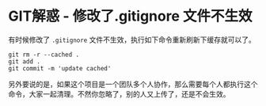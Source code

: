 # GIT解惑 - 修改了.gitignore 文件不生效

有时候修改了 `.gitignore` 文件不生效，执行如下命令重新刷新下缓存就可以了。

```
git rm -r --cached .
git add .
git commit -m 'update cached'
```
另外要说的是，如果这个项目是一个团队多个人协作，那么需要每个人都执行这个命令，大家一起清理。不然你忽略了，别的人又上传了，还是不会生效。